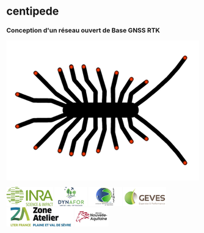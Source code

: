 # centipede

### Conception d'un réseau ouvert de Base GNSS RTK

![sat -half ](docs/images/centipede.jpg)

<img src="docs/images/inra.png" height="50"> <img src="docs/images/dynafor.jpg" height="50">
<img src="docs/images/lienss.png" height="50">
<img src="docs/images/geves.png" height="50">
<img src="docs/images/ZA.jpg" height="50">
<img src="docs/images/region.jpg" height="50">
